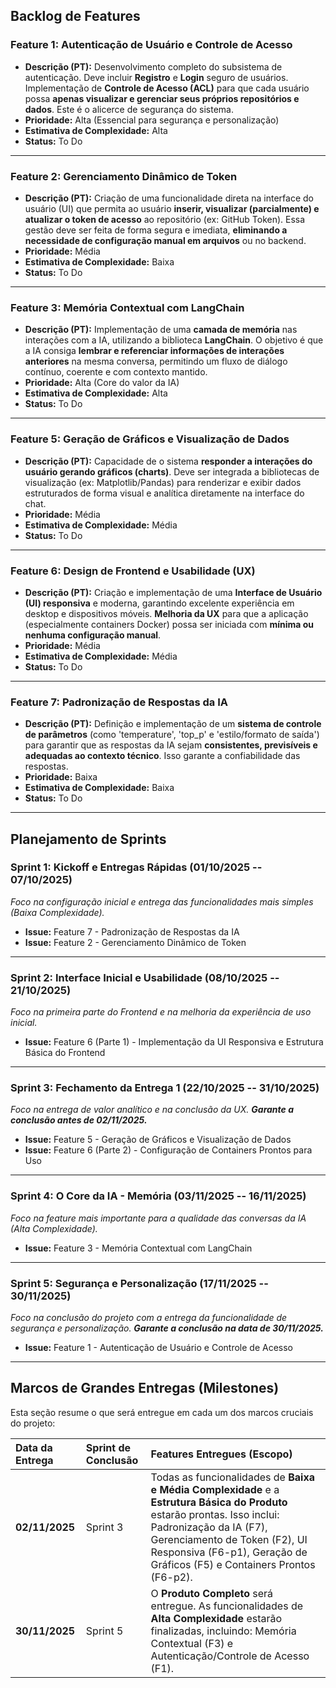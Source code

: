 ## Backlog de Features 

### Feature 1: Autenticação de Usuário e Controle de Acesso

- **Descrição (PT):** Desenvolvimento completo do subsistema de autenticação. Deve incluir **Registro** e **Login** seguro de usuários. Implementação de **Controle de Acesso (ACL)** para que cada usuário possa **apenas visualizar e gerenciar seus próprios repositórios e dados**. Este é o alicerce de segurança do sistema.
- **Prioridade:** Alta (Essencial para segurança e personalização)
- **Estimativa de Complexidade:** Alta
- **Status:** To Do

---

### Feature 2: Gerenciamento Dinâmico de Token

- **Descrição (PT):** Criação de uma funcionalidade direta na interface do usuário (UI) que permita ao usuário **inserir, visualizar (parcialmente) e atualizar o token de acesso** ao repositório (ex: GitHub Token). Essa gestão deve ser feita de forma segura e imediata, **eliminando a necessidade de configuração manual em arquivos** ou no backend.
- **Prioridade:** Média
- **Estimativa de Complexidade:** Baixa
- **Status:** To Do

---

### Feature 3: Memória Contextual com LangChain

- **Descrição (PT):** Implementação de uma **camada de memória** nas interações com a IA, utilizando a biblioteca **LangChain**. O objetivo é que a IA consiga **lembrar e referenciar informações de interações anteriores** na mesma conversa, permitindo um fluxo de diálogo contínuo, coerente e com contexto mantido.
- **Prioridade:** Alta (Core do valor da IA)
- **Estimativa de Complexidade:** Alta
- **Status:** To Do

---

### Feature 5: Geração de Gráficos e Visualização de Dados

- **Descrição (PT):** Capacidade de o sistema **responder a interações do usuário gerando gráficos (charts)**. Deve ser integrada a bibliotecas de visualização (ex: Matplotlib/Pandas) para renderizar e exibir dados estruturados de forma visual e analítica diretamente na interface do chat.
- **Prioridade:** Média
- **Estimativa de Complexidade:** Média
- **Status:** To Do

---

### Feature 6: Design de Frontend e Usabilidade (UX)

- **Descrição (PT):** Criação e implementação de uma **Interface de Usuário (UI) responsiva** e moderna, garantindo excelente experiência em desktop e dispositivos móveis. **Melhoria da UX** para que a aplicação (especialmente containers Docker) possa ser iniciada com **mínima ou nenhuma configuração manual**.
- **Prioridade:** Média
- **Estimativa de Complexidade:** Média
- **Status:** To Do

---

### Feature 7: Padronização de Respostas da IA

- **Descrição (PT):** Definição e implementação de um **sistema de controle de parâmetros** (como 'temperature', 'top\_p' e 'estilo/formato de saída') para garantir que as respostas da IA sejam **consistentes, previsíveis e adequadas ao contexto técnico**. Isso garante a confiabilidade das respostas.
- **Prioridade:** Baixa
- **Estimativa de Complexidade:** Baixa
- **Status:** To Do

---

## Planejamento de Sprints

### Sprint 1: Kickoff e Entregas Rápidas (01/10/2025 -- 07/10/2025)

*Foco na configuração inicial e entrega das funcionalidades mais simples (Baixa Complexidade).*

- **Issue:** Feature 7 - Padronização de Respostas da IA
- **Issue:** Feature 2 - Gerenciamento Dinâmico de Token

---

### Sprint 2: Interface Inicial e Usabilidade (08/10/2025 -- 21/10/2025)

*Foco na primeira parte do Frontend e na melhoria da experiência de uso inicial.*

- **Issue:** Feature 6 (Parte 1) - Implementação da UI Responsiva e Estrutura Básica do Frontend

---

### Sprint 3: Fechamento da Entrega 1 (22/10/2025 -- 31/10/2025)

*Foco na entrega de valor analítico e na conclusão da UX. **Garante a conclusão antes de 02/11/2025.***

- **Issue:** Feature 5 - Geração de Gráficos e Visualização de Dados
- **Issue:** Feature 6 (Parte 2) - Configuração de Containers Prontos para Uso

---

### Sprint 4: O Core da IA - Memória (03/11/2025 -- 16/11/2025)

*Foco na feature mais importante para a qualidade das conversas da IA (Alta Complexidade).*

- **Issue:** Feature 3 - Memória Contextual com LangChain

---

### Sprint 5: Segurança e Personalização (17/11/2025 -- 30/11/2025)

*Foco na conclusão do projeto com a entrega da funcionalidade de segurança e personalização. **Garante a conclusão na data de 30/11/2025.***

- **Issue:** Feature 1 - Autenticação de Usuário e Controle de Acesso

---

## Marcos de Grandes Entregas (Milestones)

Esta seção resume o que será entregue em cada um dos marcos cruciais do projeto:

| Data da Entrega | Sprint de Conclusão | Features Entregues (Escopo) |
| :--- | :--- | :--- |
| **02/11/2025** | Sprint 3 | Todas as funcionalidades de **Baixa e Média Complexidade** e a **Estrutura Básica do Produto** estarão prontas. Isso inclui: Padronização da IA (F7), Gerenciamento de Token (F2), UI Responsiva (F6-p1), Geração de Gráficos (F5) e Containers Prontos (F6-p2). |
| **30/11/2025** | Sprint 5 | O **Produto Completo** será entregue. As funcionalidades de **Alta Complexidade** estarão finalizadas, incluindo: Memória Contextual (F3) e Autenticação/Controle de Acesso (F1). |
